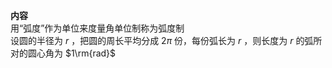 **内容**  
用“弧度”作为单位来度量角单位制称为弧度制  
设圆的半径为 $r$ ，把圆的周长平均分成 $2\pi$ 份，每份弧长为 $r$ ，则长度为 $r$ 的弧所对的圆心角为 $1\rm{rad}$  
